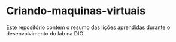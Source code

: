 # Criando-maquinas-virtuais
Este repositório contém o resumo das lições aprendidas durante o desenvolvimento do lab na DIO
